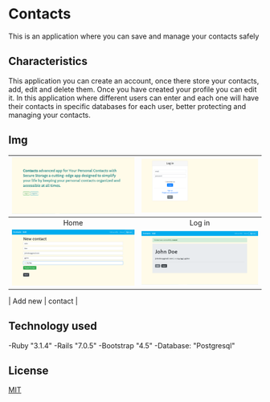 # Contacts
This is an application where you can save and manage your contacts safely

## Characteristics
This application you can create an account, once there store your contacts, add, edit and delete them. Once you have created your profile you can edit it.
In this application where different users can enter and each one will have their contacts in specific databases for each user, better protecting and managing your contacts.


## Img
| ![Home](app/assets/images/index.png) | ![Index Admin](app/assets/images/log_in.png) |
|:---:|:---:|
| Home | Log in |
| ![Home](app/assets/images/add_contact.png) | ![Index Admin](app/assets/images/contact_card.png) |

| Add new | contact |

## Technology used
-Ruby "3.1.4"
-Rails "7.0.5"
-Bootstrap "4.5"
-Database: "Postgresql"

## License
[MIT](https://choosealicense.com/licenses/mit/)